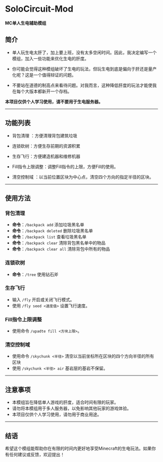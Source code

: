# SoloCircuit-Mod  
**MC单人生电辅助模组**  

## 简介  
- 单人玩生电太肝了，加上要上班，没有太多空闲时间。因此，我决定编写一个模组，加入一些功能来优化生电的肝度。  

- 你可能会觉得这种模组破坏了生电的玩法，但玩生电到底是偏向于肝还是量产化呢？这是一个值得辩证的问题。

- 不要站在道德的制高点来看待问题。对我而言，这种降低肝度的玩法才能使我在每个大版本都新开一个存档。  

**本项目仅供个人学习使用，请不要用于生电服务器。**  

---

## 功能列表  

- 背包清理 ：方便清理背包建筑垃圾
 
- 连锁砍树：方便生存前期的资源积累
  
- 生存飞行：方便建造机器和维修机器
 
- Fill指令上限调整：调整Fill指令的上限，方便Fill的使用。 

- 清空控制域 ：以当前位置区块为中心点，清空四个方向的指定半径的区块。  

---

## 使用方法  

### 背包清理  
-  **命令**：`/backpack add` 添加垃圾黑名单
-  **命令**：`/backpack deleted` 删除垃圾黑名单
-  **命令**：`/backpack list` 查看垃圾黑名单
-  **命令**：`/backpack clear` 清除背包黑名单中的物品
-  **命令**：`/backpack clear all` 清除背包中所有的物品

### 连锁砍树
- **命令**：`/tree` 使用钻石斧

### 生存飞行  
- 输入 `/fly` 开启或关闭飞行模式。  
- 使用 `/fly seed <速度值>` 设置飞行速度。  

### Fill指令上限调整 
- 使用命令 `/upadte fill <方块上限>`。  

### 清空控制域  
- 使用命令 `/skychunk <半径>` 清空以当前坐标所在区块的四个方向半径的所有区块
- 使用 `/skychunk <半径> air` 基岩层的基岩不保留。 


---

## 注意事项  
- 本模组旨在降低单人游戏的肝度，适合时间有限的玩家。  
- 请勿将本模组用于多人服务器，以免影响其他玩家的游戏体验。  
- 本项目仅供个人学习使用，请勿用于商业用途。  

---

## 结语  
希望这个模组能帮助你在有限的时间内更好地享受Minecraft的生电玩法。如果你有任何建议或反馈，欢迎提出！  
